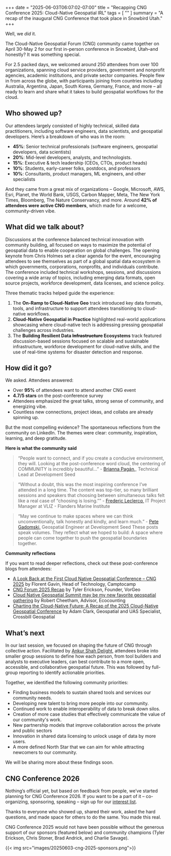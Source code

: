 +++
date = "2025-06-03T06:07:02-07:00"
title = "Recapping CNG Conference 2025: Cloud-Native Geospatial IRL"
tags = [ ""
]
summary = "A recap of the inaugural CNG Conference that took place in Snowbird Utah."
+++

Well, we *did* it.

The Cloud-Native Geospatial Forum (CNG) community came together on April 30-May 2 for our first in-person conference in Snowbird, Utah–and honestly? It was something special.

For 2.5 packed days, we welcomed around 250 attendees from over 100 organizations, spanning cloud service providers, government and nonprofit agencies, academic institutions, and private sector companies. People flew in from across the globe, with participants joining from countries including Australia, Argentina, Japan, South Korea, Germany, France, and more – all ready to learn and share what it takes to build geospatial workflows for the cloud.

## Who showed up?

Our attendees largely consisted of highly technical, skilled data practitioners, including software engineers, data scientists, and geospatial developers. Here’s a breakdown of who was in the room:

- **45%**: Senior technical  professionals (software engineers, geospatial developers, data scientists)
- **20%**: Mid-level developers, analysts, and technologists.
- **15%**: Executive & tech leadership (CEOs, CTOs, product heads)
- **10%**: Students, early-career folks, postdocs, and professors
- **10%**: Consultants, product managers, ML engineers, and other specialists

And they came from a great mix of organizations – Google, Microsoft, AWS, Esri, Planet, the World Bank, USGS, Carbon Mapper, Meta, The New York Times, Bloomberg, The Nature Conservancy, and more. Around **42% of attendees were active CNG members**, which made for a welcome, community-driven vibe.

## What did we talk about?

Discussions at the conference balanced technical innovation with community building, all focused on ways to maximize the potential of geospatial data to enable cooperation on global challenges. The opening keynote from Chris Holmes set a clear agenda for the event, encouraging attendees to see themselves as part of a global spatial data ecosystem in which governments, corporations, nonprofits, and individuals contribute. The conference included technical workshops, sessions, and discussions covering a wide array of topics, including emerging data formats, open source projects, workforce development, data licenses, and science policy.

Three thematic tracks helped guide the experience:

1. The **On-Ramp to Cloud-Native Geo** track introduced key data formats, tools, and infrastructure to support attendees transitioning to cloud-native workflows.
2. **Cloud-Native Geospatial in Practice** highlighted real-world applications showcasing where cloud-native tech is addressing pressing geospatial challenges across industries.
3. The **Building Resilient Data ~~Infrastructure~~ Ecosystems** track featured discussion-based sessions focused on scalable and sustainable infrastructure, workforce development for cloud-native skills, and the use of real-time systems for disaster detection and response.

## How did it go?

We asked. Attendees answered:

- Over **95%** of attendees want to attend another CNG event
- **4.7/5 stars** on the post-conference survey
- Attendees emphasized the great talks, strong sense of community, and energizing vibe.  
- Countless new connections, project ideas, and collabs are already spinning up.

But the most compelling evidence? The spontaneous reflections from the community on LinkedIn. The themes were clear: community, inspiration, learning, and deep gratitude.

**Here is what the community said**

> “People want to connect, and if you create a conducive environment, they will. Looking at the post-conference word cloud, the centering of COMMUNITY is incredibly beautiful…” - [Brianna Pagán,](httpshttps://www.linkedin.com/posts/brianna-r-pag%C3%A1n-phd-8a49a46b_cng2025-cng2025-activity-7325250403334328321-JGEj), Technical Lead at Development Seed

> “Without a doubt, this was the most inspiring conference I’ve attended in a long time. The content was top-tier, so many brilliant sessions and speakers that choosing between simultaneous talks felt like a real case of “choosing is losing.”” - [Frederic Leclercq,](https://www.linkedin.com/posts/fredlec_cng2025-activity-7324999309865771008-NZLF) IT Project Manager at VLIZ - Flanders Marine Institute

> “May we continue to make spaces where we can think unconventionally, talk honestly and kindly, and learn much.” - [Pete Gadomski,](https://www.linkedin.com/posts/pgadomski_cng2025-activity-7325260603361570817-v_XZ) Geospatial Engineer at Development Seed
These posts speak volumes. They reflect what we hoped to build: A space where people can come together to push the geospatial boundaries together.

**Community reflections**

If you want to read deeper reflections, check out these post-conference blogs from attendees:

- [A Look Back at the First Cloud Native Geospatial Conference – CNG 2025](https://camptocamp.com/en/news-events/cng2025) by Florent Gavin, Head of Technology, Camptocamp
- [CNG Forum 2025 Recap](https://www.analyze.earth/posts/cng-2025) by Tyler Erickson, Founder, VorGeo
- [Cloud Native Geospatial Summit may be my new favorite geospatial gathering](https://www.linkedin.com/pulse/cloud-native-geospatial-summit-may-my-new-favorite-robert-cheetham-ulwge) by Robert Cheetham, Advisor, Ecocounting
- [Charting the Cloud-Native Future: A Recap of the 2025 Cloud-Native Geospatial Conference](https://blog.lidarnews.com/charting-the-cloud-native-future-a-recap-of-the-2025-cloud-native-geospatial-conference/) by Adam Clark, Geospatial and UAS Specialist, Crossbill Geospatial

## What’s next

In our last session, we focused on shaping the future of CNG through collective action. Facilitated by [Ankur Shah Delight](https://ankurdelight.com), attendees broke into smaller group sessions to define how each person, from tool builders and analysts to executive leaders, can best contribute to a more open, accessible, and collaborative geospatial future. This was followed by full-group reporting to identify actionable priorities.

Together, we identified the following community priorities:

- Finding business models to sustain shared tools and services our community needs.
- Developing new talent to bring more people into our community.
- Continued work to enable interoperability of data to break down silos.
- Creation of more case studies that effectively communicate the value of our community's work.
- New partnership models that improve collaboration across the private and public sectors
- Innovation in shared data licensing to unlock usage of data by more users.
- A more defined North Star that we can aim for while attracting newcomers to our community.

We will be sharing more about these findings soon.

## CNG Conference 2026

Nothing’s official yet, but based on feedback from people, we’ve started planning for CNG Conference 2026. If you want to be a part of it – co-organizing, sponsoring, speaking – sign up for our [interest list](https://events.cloudnativegeo.org/cng2026interestA).

Thanks to everyone who showed up, shared their work, asked the hard questions, and made space for others to do the same. You made this real.

CNG Conference 2025 would not have been possible without the generous support of our sponsors (featured below) and community champions (Tyler Erickson, Chris Stoner, Brad Andrick, and Charlie Savage).

{{< img src="images/20250603-cng-2025-sponsors.png">}}